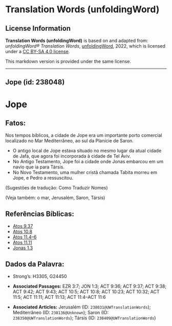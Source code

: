 # Translation Words (unfoldingWord)

## License Information

**Translation Words (unfoldingWord)** is based on and adapted from: _unfoldingWord® Translation Words_, [unfoldingWord](https://unfoldingword.org/utw), 2022, which is licensed under a [CC BY-SA 4.0 license](https://creativecommons.org/licenses/by-sa/4.0/legalcode.en).

This markdown version is provided under the same license.



--------------------------------

## Jope (id: 238048)

Jope
====

Fatos:
------

Nos tempos bíblicos, a cidade de Jope era um importante porto comercial localizado no Mar Mediterrâneo, ao sul da Planície de Saron.

* O antigo local de Jope estava situado no mesmo lugar da atual cidade de Jafa, que agora foi incorporada à cidade de Tel Aviv.
* No Antigo Testamento, Jope foi a cidade onde Jonas embarcou em um navio que ia para Társis.
* No Novo Testamento, uma mulher cristã chamada Tabita morreu em Jope, e Pedro a ressuscitou.

(Sugestões de tradução: Como Traduzir Nomes)

(Veja também: o mar, Jerusalém, Saron, Társis)

Referências Bíblicas:
---------------------

* [Atos 9\.37](https://ref.ly/Acts9:37)
* [Atos 10\.8](https://ref.ly/Acts10:8)
* [Atos 11\.4–6](https://ref.ly/Acts11:4-Acts11:6)
* [Atos 11\.11](https://ref.ly/Acts11:11)
* [Jonas 1\.3](https://ref.ly/Jonah1:3)

Dados da Palavra:
-----------------

* Strong’s: H3305, G24450

* **Associated Passages:** EZR 3:7; JON 1:3; ACT 9:36; ACT 9:37; ACT 9:38; ACT 9:42; ACT 9:43; ACT 10:5; ACT 10:8; ACT 10:23; ACT 10:32; ACT 11:5; ACT 11:11; ACT 11:13; ACT 11:4–ACT 11:6
* **Associated Articles:** Jerusalém (ID: `238031@UWTranslationWords`); Mediterrâneo (ID: `238136@Unknown`); Saron (ID: `238350@UWTranslationWords`); Társis (ID: `238409@UWTranslationWords`)

